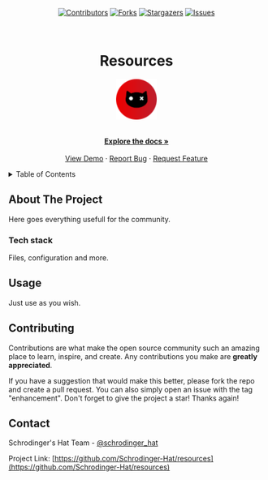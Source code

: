 <div align='center'>
  
[![Contributors][contributors-shield]][contributors-url]
[![Forks][forks-shield]][forks-url]
[![Stargazers][stars-shield]][stars-url]
[![Issues][issues-shield]][issues-url]

</div>

<!-- PROJECT LOGO -->
<br />
<div align="center">
  <h1>Resources</h1>
  
  <a href="https://github.com/Schrodinger-Hat/resources">
    <img src="public/sh.png" alt="Logo" width="80" height="80">
  </a>

  <p align="center">
    <br />
    <a href="https://github.com/Schrodinger-Hat/resources/blob/main/README.md"><strong>Explore the docs »</strong></a>
    <br />
    <br />
    <a href="https://www.schrodinger-hat.it/">View Demo</a>
    ·
    <a href="https://github.com/Schrodinger-Hat/resources/issues">Report Bug</a>
    ·
    <a href="https://github.com/Schrodinger-Hat/resources/issues">Request Feature</a>
  </p>
</div>

<!-- TABLE OF CONTENTS -->
<details>
  <summary>Table of Contents</summary>
  <ol>
    <li>
      <a href="#about-the-project">About The Project</a>
      <ul>
        <li><a href="#tech-stack">Built With</a></li>
      </ul>
    </li>
    <li><a href="#usage">Usage</a></li>
    <li><a href="#contributing">Contributing</a></li>
    <li><a href="#contact">Contact</a></li>
  </ol>
</details>

<!-- ABOUT THE PROJECT -->

## About The Project

Here goes everything usefull for the community.

### Tech stack

Files, configuration and more.

<!-- USAGE EXAMPLES -->

## Usage

Just use as you wish.

<!-- CONTRIBUTING -->

## Contributing

Contributions are what make the open source community such an amazing place to learn, inspire, and create. Any contributions you make are **greatly appreciated**.

If you have a suggestion that would make this better, please fork the repo and create a pull request. You can also simply open an issue with the tag "enhancement".
Don't forget to give the project a star! Thanks again!

<!-- CONTACT -->

## Contact

Schrodinger's Hat Team - [@schrodinger_hat](mailto:schrodinger.hat.show@gmail.com)

Project Link: [https://github.com/Schrodinger-Hat/resources](https://github.com/Schrodinger-Hat/resources)

<!-- MARKDOWN LINKS & IMAGES -->
<!-- https://www.markdownguide.org/basic-syntax/#reference-style-links -->

[contributors-shield]: https://img.shields.io/github/contributors/Schrodinger-Hat/resources.svg?style=for-the-badge
[contributors-url]: https://github.com/Schrodinger-Hat/resources/graphs/contributors
[forks-shield]: https://img.shields.io/github/forks/Schrodinger-Hat/resources.svg?style=for-the-badge
[forks-url]: https://github.com/Schrodinger-Hat/resources/network/members
[stars-shield]: https://img.shields.io/github/stars/Schrodinger-Hat/resources?style=for-the-badge
[stars-url]: https://github.com/Schrodinger-Hat/resources/stargazers
[issues-shield]: https://img.shields.io/github/issues/Schrodinger-Hat/resources.svg?style=for-the-badge
[issues-url]: https://github.com/Schrodinger-Hat/resources/issues

